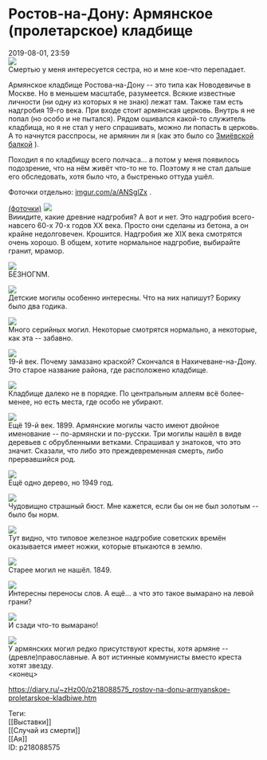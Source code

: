 Ростов-на-Дону: Армянское (пролетарское) кладбище
==================================================

   
 2019-08-01, 23:59   
    [![](https://i.imgur.com/pI9dMTyl.jpg)](https://i.imgur.com/pI9dMTy.jpg)     
 Смертью у меня интересуется сестра, но и мне кое-что перепадает.   
   
 Армянское кладбище Ростова-на-Дону -- это типа как Новодевичье в Москве. Но в меньшем масштабе, разумеется. Всякие известные личности (ни одну из которых я не знаю) лежат там. Также там есть надгробия 19-го века. При входе стоит армянская церковь. Внутрь я не попал (но особо и не пытался). Рядом ошивался какой-то служитель кладбища, но я не стал у него спрашивать, можно ли попасть в церковь. А то начнутся расспросы, не армянин ли я (как это было со  [Змиёвской балкой](Ростов-на-Дону%20Змиёвская%20балка)  ).   
   
 Походил я по кладбищу всего полчаса... а потом у меня появилось подозрение, что на нём живёт что-то не то. Поэтому я не стал дальше его обследовать, хотя было что, а быстренько оттуда ушёл.   
   
 Фоточки отдельно:  [imgur.com/a/ANSglZx](https://imgur.com/a/ANSglZx)  .   
   
  [(фоточки)](https://zHz00.diary.ru/p218088575.htm?index=1#linkmore218088575m1)      [![](https://i.imgur.com/EI6EQVLl.jpg)](http://)    
 Вииидите, какие древние надгробия? А вот и нет. Это надгробия всего-навсего 60-х 70-х годов XX века. Просто они сделаны из бетона, а он крайне недолговечен. Крошится. Надгробия же XIX века смотрятся очень хорошо. В общем, хотите нормальное надгробие, выбирайте гранит, мрамор.   
   
  [![](https://i.imgur.com/1YOMJsql.jpg)](https://i.imgur.com/1YOMJsq.jpg)    
 БЕЗНОГNМ.   
   
  [![](https://i.imgur.com/F6EaVY1l.jpg)](https://i.imgur.com/F6EaVY1.jpg)    
 Детские могилы особенно интересны. Что на них напишут? Борику было два годика.   
   
  [![](https://i.imgur.com/PKQzSbZl.jpg)](https://i.imgur.com/PKQzSbZ.jpg)    
 Много серийных могил. Некоторые смотрятся нормально, а некоторые, как эта -- забавно.   
   
  [![](https://i.imgur.com/OhpOya7l.jpg)](https://i.imgur.com/OhpOya7.jpg)    
 19-й век. Почему замазано краской? Скончался в Нахичеване-на-Дону. Это старое название района, где расположено кладбище.   
   
  [![](https://i.imgur.com/q8xwOXol.jpg)](https://i.imgur.com/q8xwOXo.jpg)    
 Кладбище далеко не в порядке. По центральным аллеям всё более-менее, но есть места, где особо не убирают.   
   
  [![](https://i.imgur.com/wqUDymFl.jpg)](https://i.imgur.com/wqUDymF.jpg)    
 Ещё 19-й век. 1899. Армянские могилы часто имеют двойное именование -- по-армянски и по-русски. Три могилы нашёл в виде деревьев с обрубленными ветками. Спрашивал у знатоков, что это значит. Сказали, что либо это преждевременная смерть, либо прервавшийся род.   
   
  [![](https://i.imgur.com/59MVByfl.jpg)](https://i.imgur.com/59MVByf.jpg)    
 Ещё одно дерево, но 1949 год.   
   
  [![](https://i.imgur.com/YMtErkwl.jpg)](https://i.imgur.com/YMtErkw.jpg)    
 Чудовищно страшный бюст. Мне кажется, если бы он не был золотым -- было бы норм.   
   
  [![](https://i.imgur.com/oKrDanEl.jpg)](https://i.imgur.com/oKrDanE.jpg)    
 Тут видно, что типовое железное надгробие советских времён оказывается имеет ножки, которые втыкаются в землю.   
   
  [![](https://i.imgur.com/6RvZjqtl.jpg)](https://i.imgur.com/6RvZjqt.jpg)    
 Старее могил не нашёл. 1849.   
   
  [![](https://i.imgur.com/yaLKE5zl.jpg)](https://i.imgur.com/yaLKE5z.jpg)    
 Интересны переносы слов. А ещё... а что это такое вымарано на левой грани?   
   
  [![](https://i.imgur.com/QyMDVCZl.jpg)](https://i.imgur.com/QyMDVCZ.jpg)    
 И сзади что-то вымарано!   
   
  [![](https://i.imgur.com/BBqaxIYl.jpg)](https://i.imgur.com/BBqaxIY.jpg)    
 У армянских могил редко присутствуют кресты, хотя армяне -- (древле)православные. А вот истинные коммунисты вместо креста хотят звезду.      
 <конец>   
    
 <https://diary.ru/~zHz00/p218088575_rostov-na-donu-armyanskoe-proletarskoe-kladbiwe.htm>   
   
 Теги:   
 [[Выставки]]   
 [[Случай из смерти]]   
 [[Ая]]   
 ID: p218088575